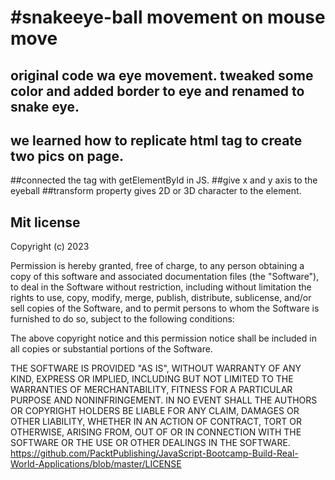 # #snakeeye-ball movement on mouse move

## original code wa eye movement. tweaked some color and  added border to eye  and renamed to snake eye.
 ## we learned how to replicate html tag to create two pics on page.
  ##connected the tag with getElementById in JS.
  ##give x and y axis to the eyeball
  ##transform property gives 2D or 3D  character to the element.
 


## Mit license
Copyright (c) 2023 

Permission is hereby granted, free of charge, to any person obtaining a copy
of this software and associated documentation files (the "Software"), to deal
in the Software without restriction, including without limitation the rights
to use, copy, modify, merge, publish, distribute, sublicense, and/or sell
copies of the Software, and to permit persons to whom the Software is
furnished to do so, subject to the following conditions:

The above copyright notice and this permission notice shall be included in all
copies or substantial portions of the Software.

THE SOFTWARE IS PROVIDED "AS IS", WITHOUT WARRANTY OF ANY KIND, EXPRESS OR
IMPLIED, INCLUDING BUT NOT LIMITED TO THE WARRANTIES OF MERCHANTABILITY,
FITNESS FOR A PARTICULAR PURPOSE AND NONINFRINGEMENT. IN NO EVENT SHALL THE
AUTHORS OR COPYRIGHT HOLDERS BE LIABLE FOR ANY CLAIM, DAMAGES OR OTHER
LIABILITY, WHETHER IN AN ACTION OF CONTRACT, TORT OR OTHERWISE, ARISING FROM,
OUT OF OR IN CONNECTION WITH THE SOFTWARE OR THE USE OR OTHER DEALINGS IN THE
SOFTWARE.
https://github.com/PacktPublishing/JavaScript-Bootcamp-Build-Real-World-Applications/blob/master/LICENSE
